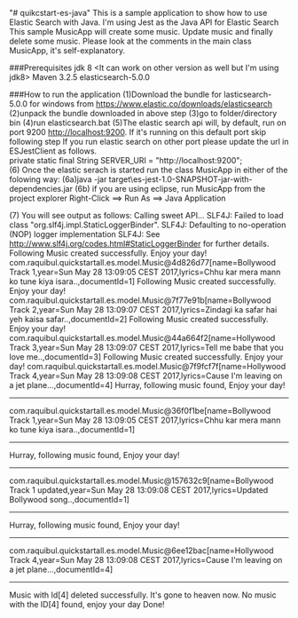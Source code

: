 "# quikcstart-es-java" 
This is a sample application to show how to use Elastic Search with Java. I'm using Jest as the Java API for Elastic Search
This sample MusicApp will create some music. Update music and finally delete some music. 
Please look at the comments in the main class MusicApp, it's self-explanatory.

###Prerequisites
jdk 8 <It can work on other version as well but I'm using jdk8>
Maven 3.2.5
elasticsearch-5.0.0

###How to run the application
(1)Download the bundle for lasticsearch-5.0.0 for windows from https://www.elastic.co/downloads/elasticsearch
(2)unpack the bundle downloaded in above step
(3)go to folder/directory bin
(4)run elasticsearch.bat 
(5)The elastic search api will, by default, run on port 9200 <http://localhost:9200>. If it's running on this default port skip following step
	If you run elastic search on other port please update the url in ESJestClient as follows.	
	private static final String SERVER_URI = "http://localhost:9200";	
(6) Once the elastic serach is started run the class MusicApp in either of the folowing way:
	(6a)java -jar target\es-jest-1.0-SNAPSHOT-jar-with-dependencies.jar
	(6b) if you are using eclipse, run MusicApp from the project explorer Right-Click ==> Run As ==> Java Application

(7) You will see output as follows:
Calling sweet API...
SLF4J: Failed to load class "org.slf4j.impl.StaticLoggerBinder".
SLF4J: Defaulting to no-operation (NOP) logger implementation
SLF4J: See http://www.slf4j.org/codes.html#StaticLoggerBinder for further details.
Following Music created successfully. Enjoy your day!
com.raquibul.quickstartall.es.model.Music@4d826d77[name=Bollywood Track 1,year=Sun May 28 13:09:05 CEST 2017,lyrics=Chhu kar mera mann ko tune kiya isara..,documentId=1]
Following Music created successfully. Enjoy your day!
com.raquibul.quickstartall.es.model.Music@7f77e91b[name=Bollywood Track 2,year=Sun May 28 13:09:07 CEST 2017,lyrics=Zindagi ka safar hai yeh kaisa safar..,documentId=2]
Following Music created successfully. Enjoy your day!
com.raquibul.quickstartall.es.model.Music@44a664f2[name=Hollywood Track 3,year=Sun May 28 13:09:07 CEST 2017,lyrics=Tell me babe that you love me..,documentId=3]
Following Music created successfully. Enjoy your day!
com.raquibul.quickstartall.es.model.Music@7f9fcf7f[name=Hollywood Track 4,year=Sun May 28 13:09:08 CEST 2017,lyrics=Cause I'm leaving on a jet plane...,documentId=4]
Hurray, following music found, Enjoy your day!
******************************************************************
com.raquibul.quickstartall.es.model.Music@36f0f1be[name=Bollywood Track 1,year=Sun May 28 13:09:05 CEST 2017,lyrics=Chhu kar mera mann ko tune kiya isara..,documentId=1]
******************************************************************
Hurray, following music found, Enjoy your day!
******************************************************************
com.raquibul.quickstartall.es.model.Music@157632c9[name=Bollywood Track 1 updated,year=Sun May 28 13:09:08 CEST 2017,lyrics=Updated Bollywood song..,documentId=1]
******************************************************************
Hurray, following music found, Enjoy your day!
******************************************************************
com.raquibul.quickstartall.es.model.Music@6ee12bac[name=Hollywood Track 4,year=Sun May 28 13:09:08 CEST 2017,lyrics=Cause I'm leaving on a jet plane...,documentId=4]
******************************************************************
Music with Id[4] deleted successfully. It's gone to heaven now.
No  music with the ID[4] found, enjoy your day
Done!



